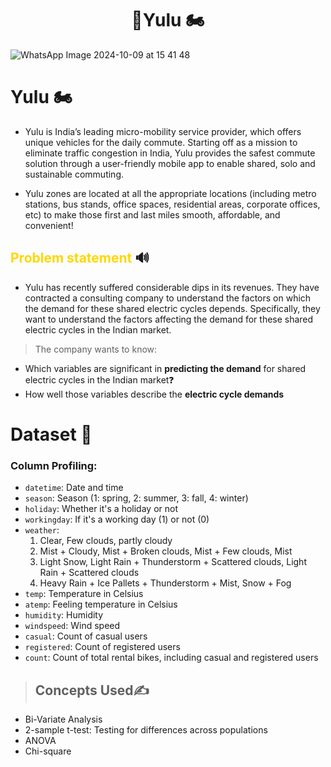 # <h1 align=center> 🛵Yulu 🏍
![WhatsApp Image 2024-10-09 at 15 41 48](https://github.com/user-attachments/assets/9ea6d207-9820-45fa-9223-67d98c54d959)

# Yulu 🏍
* Yulu is India’s leading micro-mobility service provider, which offers unique vehicles for the daily commute. Starting off as a mission to eliminate traffic congestion in India, Yulu provides the safest commute solution through a user-friendly mobile app to enable shared, solo and sustainable commuting.

* Yulu zones are located at all the appropriate locations (including metro stations, bus stands, office spaces, residential areas, corporate offices, etc) to make those first and last miles smooth, affordable, and convenient!

## <font color="gold">Problem statement</font> 🔊

* Yulu has recently suffered considerable dips in its revenues. They have contracted a consulting company to understand the factors on which the demand for these shared electric cycles depends. Specifically, they want to understand the factors affecting the demand for these shared electric cycles in the Indian market.

> The company wants to know:

*  Which variables are significant in **predicting the demand** for shared electric cycles in the Indian market❓
* How well those variables describe the **electric cycle demands**

# **Dataset 📀**

### **Column Profiling:**

- `datetime`: Date and time
- `season`: Season (1: spring, 2: summer, 3: fall, 4: winter)
- `holiday`: Whether it's a holiday or not
- `workingday`: If it's a working day (1) or not (0)
- `weather`:
  1. Clear, Few clouds, partly cloudy
  2. Mist + Cloudy, Mist + Broken clouds, Mist + Few clouds, Mist
  3. Light Snow, Light Rain + Thunderstorm + Scattered clouds, Light Rain + Scattered clouds
  4. Heavy Rain + Ice Pallets + Thunderstorm + Mist, Snow + Fog
- `temp`: Temperature in Celsius
- `atemp`: Feeling temperature in Celsius
- `humidity`: Humidity
- `windspeed`: Wind speed
- `casual`: Count of casual users
- `registered`: Count of registered users
- `count`: Count of total rental bikes, including casual and registered users

> ## **Concepts Used✍**

* Bi-Variate Analysis
* 2-sample t-test: Testing for differences across populations
* ANOVA
* Chi-square

  
